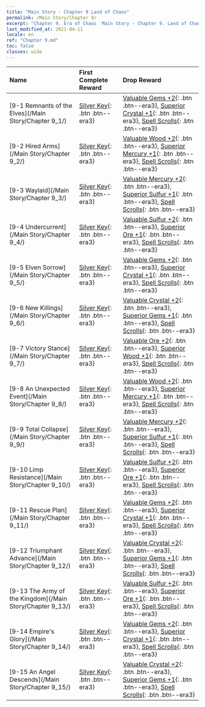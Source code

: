 ```yaml
---
title: "Main Story - Chapter 9 Land of Chaos"
permalink: /Main Story/Chapter 9/
excerpt: "Chapter 9. Era of Chaos  Main Story - Chapter 9. Land of Chaos"
last_modified_at: 2021-04-11
locale: en
ref: "Chapter 9.md"
toc: false
classes: wide
---
```


  | Name |  First Complete Reward | Drop Reward |
  |:------------|:------------|:------------| 
  | [9-1 Remnants of the Elves](/Main Story/Chapter 9_1/) | [Silver Key](/Items/con_693/){: .btn .btn--era3} | [Valuable Gems +2](/Items/mat_30/){: .btn .btn--era3}, [Superior Crystal +1](/Items/mat_24/){: .btn .btn--era3}, [Spell Scrolls](/Items/con_694/){: .btn .btn--era3} |
  | [9-2 Hired Arms](/Main Story/Chapter 9_2/) | [Silver Key](/Items/con_693/){: .btn .btn--era3} | [Valuable Wood +2](/Items/mat_27/){: .btn .btn--era3}, [Superior Mercury +1](/Items/mat_21/){: .btn .btn--era3}, [Spell Scrolls](/Items/con_694/){: .btn .btn--era3} |
  | [9-3 Waylaid](/Main Story/Chapter 9_3/) | [Silver Key](/Items/con_693/){: .btn .btn--era3} | [Valuable Mercury +2](/Items/mat_28/){: .btn .btn--era3}, [Superior Sulfur +1](/Items/mat_22/){: .btn .btn--era3}, [Spell Scrolls](/Items/con_694/){: .btn .btn--era3} |
  | [9-4 Undercurrent](/Main Story/Chapter 9_4/) | [Silver Key](/Items/con_693/){: .btn .btn--era3} | [Valuable Sulfur +2](/Items/mat_29/){: .btn .btn--era3}, [Superior Ore +1](/Items/mat_19/){: .btn .btn--era3}, [Spell Scrolls](/Items/con_694/){: .btn .btn--era3} |
  | [9-5 Elven Sorrow](/Main Story/Chapter 9_5/) | [Silver Key](/Items/con_693/){: .btn .btn--era3} | [Valuable Gems +2](/Items/mat_30/){: .btn .btn--era3}, [Superior Crystal +1](/Items/mat_24/){: .btn .btn--era3}, [Spell Scrolls](/Items/con_694/){: .btn .btn--era3} |
  | [9-6 New Killings](/Main Story/Chapter 9_6/) | [Silver Key](/Items/con_693/){: .btn .btn--era3} | [Valuable Crystal +2](/Items/mat_31/){: .btn .btn--era3}, [Superior Gems +1](/Items/mat_23/){: .btn .btn--era3}, [Spell Scrolls](/Items/con_694/){: .btn .btn--era3} |
  | [9-7 Victory Stance](/Main Story/Chapter 9_7/) | [Silver Key](/Items/con_693/){: .btn .btn--era3} | [Valuable Ore +2](/Items/mat_26/){: .btn .btn--era3}, [Superior Wood +1](/Items/mat_20/){: .btn .btn--era3}, [Spell Scrolls](/Items/con_694/){: .btn .btn--era3} |
  | [9-8 An Unexpected Event](/Main Story/Chapter 9_8/) | [Silver Key](/Items/con_693/){: .btn .btn--era3} | [Valuable Wood +2](/Items/mat_27/){: .btn .btn--era3}, [Superior Mercury +1](/Items/mat_21/){: .btn .btn--era3}, [Spell Scrolls](/Items/con_694/){: .btn .btn--era3} |
  | [9-9 Total Collapse](/Main Story/Chapter 9_9/) | [Silver Key](/Items/con_693/){: .btn .btn--era3} | [Valuable Mercury +2](/Items/mat_28/){: .btn .btn--era3}, [Superior Sulfur +1](/Items/mat_22/){: .btn .btn--era3}, [Spell Scrolls](/Items/con_694/){: .btn .btn--era3} |
  | [9-10 Limp Resistance](/Main Story/Chapter 9_10/) | [Silver Key](/Items/con_693/){: .btn .btn--era3} | [Valuable Sulfur +2](/Items/mat_29/){: .btn .btn--era3}, [Superior Ore +1](/Items/mat_19/){: .btn .btn--era3}, [Spell Scrolls](/Items/con_694/){: .btn .btn--era3} |
  | [9-11 Rescue Plan](/Main Story/Chapter 9_11/) | [Silver Key](/Items/con_693/){: .btn .btn--era3} | [Valuable Gems +2](/Items/mat_30/){: .btn .btn--era3}, [Superior Crystal +1](/Items/mat_24/){: .btn .btn--era3}, [Spell Scrolls](/Items/con_694/){: .btn .btn--era3} |
  | [9-12 Triumphant Advance](/Main Story/Chapter 9_12/) | [Silver Key](/Items/con_693/){: .btn .btn--era3} | [Valuable Crystal +2](/Items/mat_31/){: .btn .btn--era3}, [Superior Gems +1](/Items/mat_23/){: .btn .btn--era3}, [Spell Scrolls](/Items/con_694/){: .btn .btn--era3} |
  | [9-13 The Army of the Kingdom](/Main Story/Chapter 9_13/) | [Silver Key](/Items/con_693/){: .btn .btn--era3} | [Valuable Sulfur +2](/Items/mat_29/){: .btn .btn--era3}, [Superior Ore +1](/Items/mat_19/){: .btn .btn--era3}, [Spell Scrolls](/Items/con_694/){: .btn .btn--era3} |
  | [9-14 Empire's Glory](/Main Story/Chapter 9_14/) | [Silver Key](/Items/con_693/){: .btn .btn--era3} | [Valuable Gems +2](/Items/mat_30/){: .btn .btn--era3}, [Superior Crystal +1](/Items/mat_24/){: .btn .btn--era3}, [Spell Scrolls](/Items/con_694/){: .btn .btn--era3} |
  | [9-15 An Angel Descends](/Main Story/Chapter 9_15/) | [Silver Key](/Items/con_693/){: .btn .btn--era3} | [Valuable Crystal +2](/Items/mat_31/){: .btn .btn--era3}, [Superior Gems +1](/Items/mat_23/){: .btn .btn--era3}, [Spell Scrolls](/Items/con_694/){: .btn .btn--era3} |
